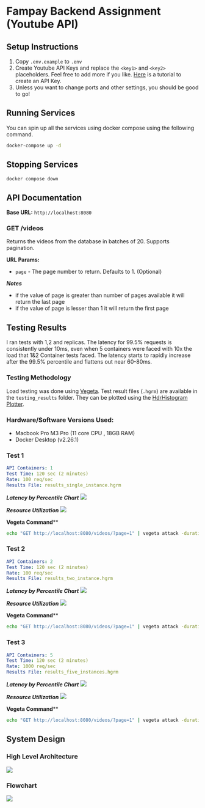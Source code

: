 # Fampay Backend Assignment (Youtube API)

## Setup Instructions
1. Copy `.env.example` to `.env`
2. Create Youtube API Keys and replace the `<key1>` and `<key2>` placeholders. Feel free to add more if you like. [Here](https://scribehow.com/shared/Get_API_key_for_Fampay_Assignment__yJsvVKDUT4SFxx3DJ4Yh9Q) is a tutorial to create an API Key.
2. Unless you want to change ports and other settings, you should be good to go!

## Running Services
You can spin up all the services using docker compose using the following command.

```bash
docker-compose up -d
```

## Stopping Services
```bash
docker compose down
```

## API Documentation
**Base URL:** `http://localhost:8080`

### GET /videos
Returns the videos from the database in batches of 20. Supports pagination.

**URL Params:**
- `page` - The page number to return. Defaults to 1. (Optional)

***Notes***
- if the value of page is greater than number of pages available it will return the last page
- if the value of page is lesser than 1 it will return the first page

## Testing Results
I ran tests with 1,2 and replicas. The latency for 99.5% requests is consistently under 10ms, even when 5 containers were faced with 10x the load that 1&2 Container tests faced. The latency starts to rapidly increase after the 99.5% percentile and flattens out near 60-80ms.

### Testing Methodology

Load testing was done using [Vegeta](https://github.com/tsenart/vegeta). Test result files (`.hgrm`) are available in the `testing_results` folder. They can be plotted using the [HdrHistogram Plotter](https://hdrhistogram.github.io/HdrHistogram/plotFiles.html).

### Hardware/Software Versions Used:
- Macbook Pro M3 Pro (11 core CPU , 18GB RAM)
- Docker Desktop (v2.26.1)

### Test 1
```YAML
API Containers: 1
Test Time: 120 sec (2 minutes)
Rate: 100 req/sec
Results File: results_single_instance.hgrm 
```
***Latency by Percentile Chart***
<img src="testing_results/histogram_single_instance.png">

***Resource Utilization***
<img src="testing_results/resources_single_instance.png">

**Vegeta Command****
```bash
echo "GET http://localhost:8080/videos/?page=1" | vegeta attack -duration=120s -rate 100 | tee results.bin | vegeta report -type=hdrplot >> results_single_instance.hgrm
```

### Test 2
```YAML
API Containers: 2
Test Time: 120 sec (2 minutes)
Rate: 100 req/sec
Results File: results_two_instance.hgrm
```
***Latency by Percentile Chart***
<img src="testing_results/histogram_two_instances.png">

***Resource Utilization***
<img src="testing_results/resources_two_instances.png">

**Vegeta Command****
```bash
echo "GET http://localhost:8080/videos/?page=1" | vegeta attack -duration=120s -rate 100 | tee results.bin | vegeta report -type=hdrplot >> results_two_instances.hgrm
```

### Test 3
```YAML
API Containers: 5
Test Time: 120 sec (2 minutes)
Rate: 1000 req/sec
Results File: results_five_instances.hgrm
```
***Latency by Percentile Chart***
<img src="testing_results/histogram_two_instances.png">

***Resource Utilization***
<img src="testing_results/resources_two_instances.png">

**Vegeta Command****
```bash
echo "GET http://localhost:8080/videos/?page=1" | vegeta attack -duration=120s -rate 1000 | tee results.bin | vegeta report -type=hdrplot >> results_five_instances.hgrm
```

## System Design
### High Level Architecture
<img src="docs/architecture.png">

### Flowchart
<img src="docs/logic_flowchart.png">